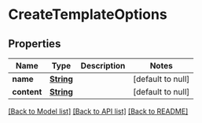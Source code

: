 # CreateTemplateOptions
## Properties

Name | Type | Description | Notes
------------ | ------------- | ------------- | -------------
**name** | [**String**](string.md) |  | [default to null]
**content** | [**String**](string.md) |  | [default to null]

[[Back to Model list]](../README.md#documentation-for-models) [[Back to API list]](../README.md#documentation-for-api-endpoints) [[Back to README]](../README.md)

